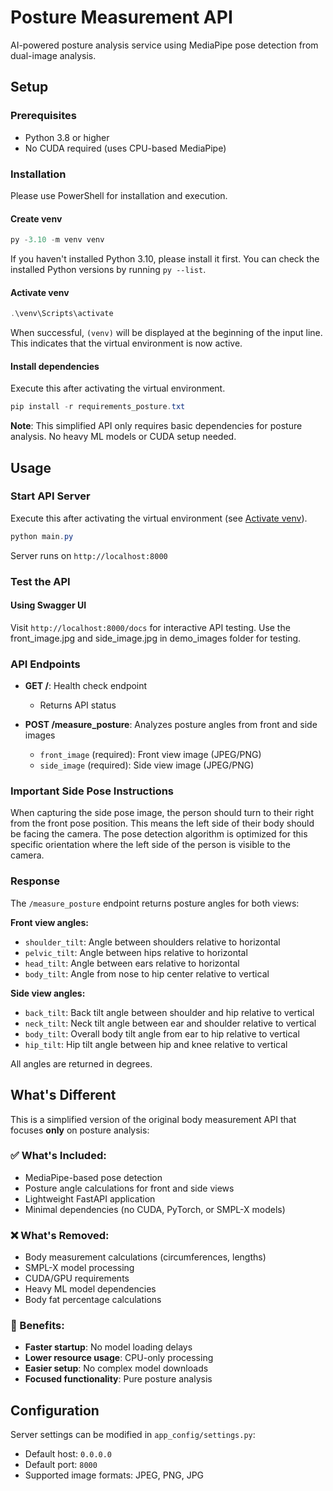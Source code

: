 # Posture Measurement API

AI-powered posture analysis service using MediaPipe pose detection from dual-image analysis.

## Setup

### Prerequisites
- Python 3.8 or higher
- No CUDA required (uses CPU-based MediaPipe)

### Installation
Please use PowerShell for installation and execution.

#### Create venv
```powershell
py -3.10 -m venv venv
```

If you haven't installed Python 3.10, please install it first.
You can check the installed Python versions by running `py --list`.

#### Activate venv
```powershell
.\venv\Scripts\activate
```

When successful, `(venv)` will be displayed at the beginning of the input line. This indicates that the virtual environment is now active.

#### Install dependencies
Execute this after activating the virtual environment.

```powershell
pip install -r requirements_posture.txt
```

**Note**: This simplified API only requires basic dependencies for posture analysis. No heavy ML models or CUDA setup needed.

## Usage

### Start API Server
Execute this after activating the virtual environment (see [Activate venv](#activate-venv)).

```powershell
python main.py
```
Server runs on `http://localhost:8000`

### Test the API

#### Using Swagger UI
Visit `http://localhost:8000/docs` for interactive API testing.
Use the front_image.jpg and side_image.jpg in demo_images folder for testing.

### API Endpoints

- **GET /**: Health check endpoint
  - Returns API status

- **POST /measure_posture**: Analyzes posture angles from front and side images
  - `front_image` (required): Front view image (JPEG/PNG)
  - `side_image` (required): Side view image (JPEG/PNG)

### Important Side Pose Instructions
When capturing the side pose image, the person should turn to their right from the front pose position. This means the left side of their body should be facing the camera. The pose detection algorithm is optimized for this specific orientation where the left side of the person is visible to the camera.

### Response
The `/measure_posture` endpoint returns posture angles for both views:

**Front view angles:**
- `shoulder_tilt`: Angle between shoulders relative to horizontal
- `pelvic_tilt`: Angle between hips relative to horizontal  
- `head_tilt`: Angle between ears relative to horizontal
- `body_tilt`: Angle from nose to hip center relative to vertical

**Side view angles:**
- `back_tilt`: Back tilt angle between shoulder and hip relative to vertical
- `neck_tilt`: Neck tilt angle between ear and shoulder relative to vertical
- `body_tilt`: Overall body tilt angle from ear to hip relative to vertical
- `hip_tilt`: Hip tilt angle between hip and knee relative to vertical

All angles are returned in degrees.

## What's Different

This is a simplified version of the original body measurement API that focuses **only** on posture analysis:

### ✅ What's Included:
- MediaPipe-based pose detection
- Posture angle calculations for front and side views
- Lightweight FastAPI application
- Minimal dependencies (no CUDA, PyTorch, or SMPL-X models)

### ❌ What's Removed:
- Body measurement calculations (circumferences, lengths)
- SMPL-X model processing  
- CUDA/GPU requirements
- Heavy ML model dependencies
- Body fat percentage calculations

### 🚀 Benefits:
- **Faster startup**: No model loading delays
- **Lower resource usage**: CPU-only processing
- **Easier setup**: No complex model downloads
- **Focused functionality**: Pure posture analysis

## Configuration
Server settings can be modified in `app_config/settings.py`:
- Default host: `0.0.0.0`
- Default port: `8000`
- Supported image formats: JPEG, PNG, JPG
